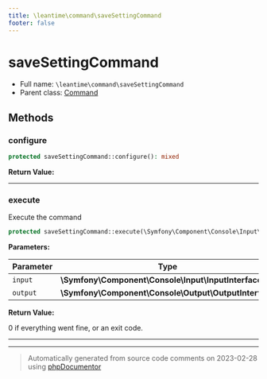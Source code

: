 ```yaml
---
title: \leantime\command\saveSettingCommand
footer: false
---
```


# saveSettingCommand





* Full name: `\leantime\command\saveSettingCommand`
* Parent class: [Command](../../../classes.md)



## Methods

### configure



```php
protected saveSettingCommand::configure(): mixed
```









**Return Value:**





---
### execute

Execute the command

```php
protected saveSettingCommand::execute(\Symfony\Component\Console\Input\InputInterface $input, \Symfony\Component\Console\Output\OutputInterface $output): int
```








**Parameters:**

| Parameter | Type | Description |
|-----------|------|-------------|
| `input` | **\Symfony\Component\Console\Input\InputInterface** |  |
| `output` | **\Symfony\Component\Console\Output\OutputInterface** |  |


**Return Value:**

0 if everything went fine, or an exit code.



---


---
> Automatically generated from source code comments on 2023-02-28 using [phpDocumentor](http://www.phpdoc.org/)
